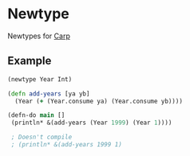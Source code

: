 # Newtype

Newtypes for [Carp](https://www.github.com/carp-lang/carp)

## Example

```clojure
(newtype Year Int)

(defn add-years [ya yb]
  (Year (+ (Year.consume ya) (Year.consume yb))))

(defn-do main []
 (println* &(add-years (Year 1999) (Year 1))))

 ; Doesn't compile
 ; (println* &(add-years 1999 1)
```
